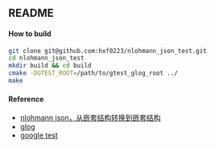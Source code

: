 ## README

#### How to build

```bash
git clone git@github.com:hxf0223/nlohmann_json_test.git
cd nlohmann_json_test
mkdir build && cd build
cmake -DGTEST_ROOT=/path/to/gtest_glog_root ../
make
```

#### Reference

* [nlohmann json，从嵌套结构转换到嵌套结构](https://blog.lzys.cc/p/1740982.html)
* [glog](https://github.com/google/glog)
* [google test](https://github.com/google/googletest)

